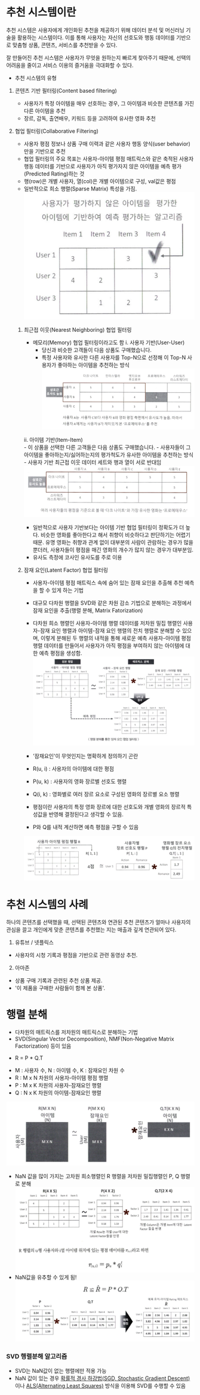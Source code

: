 # 추천 시스템이란
추천 시스템은 사용자에게 개인화된 추천을 제공하기 위해 데이터 분석 및 머신러닝 기술을 활용하는 시스템이다. 이를 통해 사용자는 자신의 선호도와 행동 데이터를 기반으로 맞춤형 상품, 콘텐츠, 서비스를 추천받을 수 있다.  
  
잘 만들어진 추천 시스템은 사용자가 무엇을 원하는지 빠르게 찾아주기 때문에, 선택의 어려움을 줄이고 서비스 이용의 즐거움을 극대화할 수 있다.   
  
- 추천 시스템의 유형  
1. 콘텐츠 기반 필터링(Content based filtering)
    - 사용자가 특정 아이템을 매우 선호하는 경우, 그 아이템과 비슷한 콘텐츠를 가진 다른 아이템을 추천
    - 장르, 감독, 출연배우, 키워드 등을 고려하여 유사한 영화 추천

2. 협업 필터링(Collaborative Filtering)  
    - 사용자 평점 정보나 상품 구매 이력과 같은 사용자 행동 양식(user behavior)만을 기반으로 추천
    - 협업 필터링의 주요 목표는 사용자-아이템 평점 매트릭스와 같은 축적된 사용자 행동 데이터를 기반으로 사용자가 아직 평가자지 않은 아이템을 예측 평가(Predicted Rating)하는 것
    - 행(row)은 개별 사용자, 열(col)은 개별 아이템으로 구성, val값은 평점
    - 일반적으로 희소 행렬(Sparse Matrix) 특성을 가짐.  
    ![image](./recommend.jpeg)
    
    1) 최근접 이웃(Nearest Neighboring) 협업 필터링
        - 메모리(Memory) 협업 필터링이라고도 함
        i. 사용자 기반(User-User)  
            - 당신과 비슷한 고객들이 다음 상품도 구매했습니다.
            - 특정 사용자와 유사한 다른 사용자를 Top-N으로 선정해 이 Top-N 사용자가 좋아하는 아이템을 추천하는 방식  
            ![image](./user-user.jpeg)

        ii. 아이템 기반(Item-Item)  
            - 이 상품을 선택한 다른 고객들은 다음 상품도 구매했습니다.
            - 사용자들이 그 아이템을 좋아하는지/싫어하는지의 평가척도가 유사한 아이템을 추천하는 방식   
            - 사용자 기반 최근접 이웃 데이터 세트와 행과 열이 서로 반대임   
            ![image](./item-item.jpeg)

        - 일반적으로 사용자 기반보다는 아이템 기반 협업 필터링이 정확도가 더 높다. 비슷한 영화를 좋아한다고 해서 취향이 비슷하다고 판단하기는 어렵기 때문. 유명 영화는 취향과 관계 없이 대부분의 사람이 관람하는 경우가 많을 뿐더러, 사용자들이 평점을 매긴 영화의 개수가 많지 않는 경우가 대부분임.
        - 유사도 측정에 코사인 유사도를 주로 이용

    2) 잠재 요인(Latent Factor) 협업 필터링  
        - 사용자-아이템 평점 매트릭스 속에 숨어 있는 잠재 요인을 추출해 추천 예측을 할 수 있게 하는 기법 
        - 대규모 다차원 행렬을 SVD와 같은 차원 감소 기법으로 분해하는 과정에서 잠재 요인을 추출(행렬 분해, Matrix Fatorization)
        - 다차원 희소 행렬인 사용자-아이템 행렬 데이터를 저차원 밀집 행렬인 사용자-잠재 요인 행렬과 아이템-잠재 요인 행렬의 전치 행렬로 분해할 수 있으며, 이렇게 분해된 두 행렬의 내적을 통해 새로운 예측 사용자-아이템 평점 행렬 데이터를 만들어서 사용자가 아직 평점을 부여하지 않는 아이템에 대한 예측 평점을 생성함.   
        ![image](./potential.jpeg)
        
        - '잠재요인'이 무엇인지는 명확하게 정의하기 곤란
        - R(u, i) : 사용자의 아이템에 대한 평점
        - P(u, k) : 사용자의 영화 장르별 선호도 행렬
        - Q(i, k) : 영화별로 여러 장르 요소로 구성된 영화의 장르별 요소 행렬
        - 평점이란 사용자의 특정 영화 장르에 대한 선호도와 개별 영화의 장르적 특성값을 반영해 결정된다고 생각할 수 있음.
        - P와 Q를 내적 계산하면 예측 평점을 구할 수 있음  

        ![image](./potential-ex.jpeg)

# 추천 시스템의 사례
하나의 콘텐츠를 선택했을 때, 선택된 콘텐츠와 연관된 추천 콘텐츠가 얼마나 사용자의 관심을 끌고 개인에게 맞춘 콘텐츠를 추천했는 지는 매출과 깊게 연관되어 있다.  

1. 유튜브 / 넷플릭스
- 사용자의 시청 기록과 평점을 기반으로 관련 동영상 추천.

2. 아마존
- 상품 구매 기록과 관련된 추천 상품 제공.
- '이 제품을 구매한 사람들이 함께 본 상품'.

# 행렬 분해
- 다차원의 매트릭스를 저차원의 매트릭스로 분해하는 기법  
- SVD(Singular Vector Decomposition), NMF(Non-Negative Matrix Factorization) 등이 있음  

* R = P * Q.T  
- M : 사용자 수, N : 아이템 수, K : 잠재요인 차원 수    
- R : M x N 차원의 사용자-아이템 평점 행렬
- P : M x K 차원의 사용자-잠재요인 행렬  
- Q : N x K 차원의 아이템-잠재요인 행렬  

![image](./potential-general.jpeg)  
- NaN 값을 많이 가지는 고차원 희소행렬인 R 행렬을 저차원 밀집행렬인 P, Q 행렬로 분해  
![image](./potential-general2.jpeg)  
- NaN값을 유추할 수 있게 됨!  
![image](./potential-general3.jpeg)  

### SVD 행렬분해 알고리즘
- SVD는 NaN값이 없는 행렬에만 적용 가능
- NaN 값이 있는 경우 [확률적 경사 하강법(SGD, Stochastic Gradient Descent)](https://en.wikipedia.org/wiki/Stochastic_gradient_descent) 이나 [ALS(Alternating Least Squares)](https://blog.firstpenguine.school/4) 방식을 이용해 SVD를 수행할 수 있음